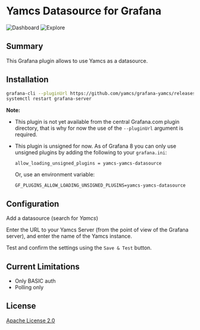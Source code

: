 # Yamcs Datasource for Grafana

![Dashboard](https://raw.githubusercontent.com/yamcs/grafana-yamcs/master/src/img/dashboard.png)
![Explore](https://raw.githubusercontent.com/yamcs/grafana-yamcs/master/src/img/explore.png)

## Summary

This Grafana plugin allows to use Yamcs as a datasource.


## Installation

```bash
grafana-cli --pluginUrl https://github.com/yamcs/grafana-yamcs/releases/download/v2.2.1/yamcs-yamcs-datasource-2.2.1.zip plugins install yamcs-yamcs-datasource
systemctl restart grafana-server
```

**Note:**

* This plugin is not yet available from the central Grafana.com plugin directory, that is why for now the use of the `--pluginUrl` argument is required.

* This plugin is unsigned for now. As of Grafana 8 you can only use unsigned plugins by adding the following to your `grafana.ini`:

      allow_loading_unsigned_plugins = yamcs-yamcs-datasource

  Or, use an environment variable:

      GF_PLUGINS_ALLOW_LOADING_UNSIGNED_PLUGINS=yamcs-yamcs-datasource


## Configuration

Add a datasource (search for *Yamcs*)

Enter the URL to your Yamcs Server (from the point of view of the Grafana server), and enter the name of the Yamcs instance.

Test and confirm the settings using the `Save & Test` button.


## Current Limitations

* Only BASIC auth
* Polling only


## License

[Apache License 2.0](https://github.com/yamcs/grafana-yamcs/blob/master/LICENSE) 
